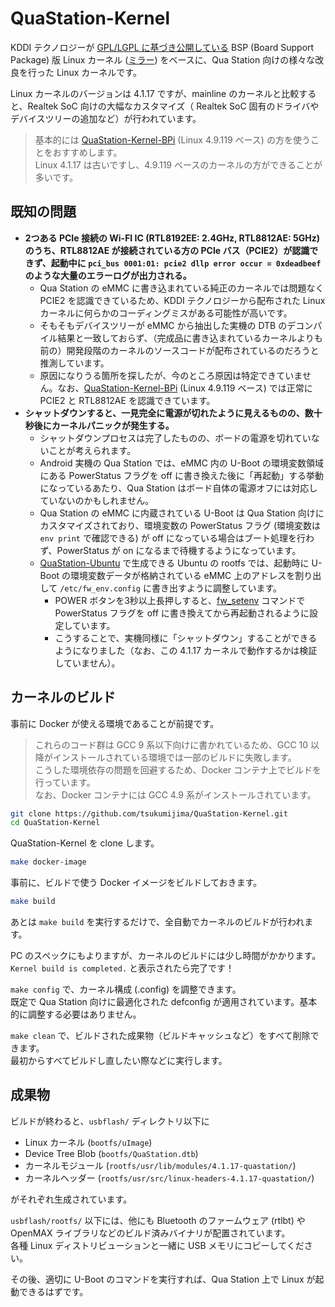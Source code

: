 
# QuaStation-Kernel

KDDI テクノロジーが [GPL/LGPL に基づき公開している](https://kddi-tech.com/kts31/list/opensource.html) BSP (Board Support Package) 版 Linux カーネル ([ミラー](https://github.com/Haruroid/linux-kernel-kts31)) をベースに、Qua Station 向けの様々な改良を行った Linux カーネルです。

Linux カーネルのバージョンは 4.1.17 ですが、mainline のカーネルと比較すると、Realtek SoC 向けの大幅なカスタマイズ（ Realtek SoC 固有のドライバやデバイスツリーの追加など）が行われています。  

> 基本的には [QuaStation-Kernel-BPi](https://github.com/tsukumijima/QuaStation-Kernel-BPi) (Linux 4.9.119 ベース) の方を使うことをおすすめします。  
> Linux 4.1.17 は古いですし、4.9.119 ベースのカーネルの方ができることが多いです。

## 既知の問題

- **2つある PCIe 接続の Wi-FI IC (RTL8192EE: 2.4GHz, RTL8812AE: 5GHz) のうち、RTL8812AE が接続されている方の PCIe バス（PCIE2）が認識できず、起動中に `pci_bus 0001:01: pcie2 dllp error occur = 0xdeadbeef` のような大量のエラーログが出力される。**
  - Qua Station の eMMC に書き込まれている純正のカーネルでは問題なく PCIE2 を認識できているため、KDDI テクノロジーから配布された Linux カーネルに何らかのコーディングミスがある可能性が高いです。
  - そもそもデバイスツリーが eMMC から抽出した実機の DTB のデコンパイル結果と一致しておらず、（完成品に書き込まれているカーネルよりも前の）開発段階のカーネルのソースコードが配布されているのだろうと推測しています。
  - 原因になりうる箇所を探したが、今のところ原因は特定できていません。なお、[QuaStation-Kernel-BPi](https://github.com/tsukumijima/QuaStation-Kernel-BPi) (Linux 4.9.119 ベース) では正常に PCIE2 と RTL8812AE を認識できています。
- **シャットダウンすると、一見完全に電源が切れたように見えるものの、数十秒後にカーネルパニックが発生する。**
  - シャットダウンプロセスは完了したものの、ボードの電源を切れていないことが考えられます。
  - Android 実機の Qua Station では、eMMC 内の U-Boot の環境変数領域にある PowerStatus フラグを off に書き換えた後に「再起動」する挙動になっているあたり、Qua Station はボード自体の電源オフには対応していないのかもしれません。
  - Qua Station の eMMC に内蔵されている U-Boot は Qua Station 向けにカスタマイズされており、環境変数の PowerStatus フラグ (環境変数は `env print` で確認できる) が off になっている場合はブート処理を行わず、PowerStatus が on になるまで待機するようになっています。
  - [QuaStation-Ubuntu](https://github.com/tsukumijima/QuaStation-Ubuntu) で生成できる Ubuntu の rootfs では、起動時に U-Boot の環境変数データが格納されている eMMC 上のアドレスを割り出して `/etc/fw_env.config` に書き出すように調整しています。
    - POWER ボタンを3秒以上長押しすると、[fw_setenv](https://manpages.ubuntu.com/manpages/focal/man8/fw_setenv.8.html) コマンドで PowerStatus フラグを off に書き換えてから再起動されるように設定しています。
    - こうすることで、実機同様に「シャットダウン」することができるようになりました（なお、この 4.1.17 カーネルで動作するかは検証していません）。

## カーネルのビルド

事前に Docker が使える環境であることが前提です。

> これらのコード群は GCC 9 系以下向けに書かれているため、GCC 10 以降がインストールされている環境では一部のビルドに失敗します。  
> こうした環境依存の問題を回避するため、Docker コンテナ上でビルドを行っています。  
> なお、Docker コンテナには GCC 4.9 系がインストールされています。

```bash
git clone https://github.com/tsukumijima/QuaStation-Kernel.git
cd QuaStation-Kernel
```

QuaStation-Kernel を clone します。

```bash
make docker-image
```

事前に、ビルドで使う Docker イメージをビルドしておきます。

```bash
make build
```

あとは `make build` を実行するだけで、全自動でカーネルのビルドが行われます。  

PC のスペックにもよりますが、カーネルのビルドには少し時間がかかります。  
`Kernel build is completed.` と表示されたら完了です！

`make config` で、カーネル構成 (.config) を調整できます。  
既定で Qua Station 向けに最適化された defconfig が適用されています。基本的に調整する必要はありません。

`make clean` で、ビルドされた成果物（ビルドキャッシュなど）をすべて削除できます。  
最初からすべてビルドし直したい際などに実行します。

## 成果物

ビルドが終わると、`usbflash/` ディレクトリ以下に

- Linux カーネル (`bootfs/uImage`)
- Device Tree Blob (`bootfs/QuaStation.dtb`)
- カーネルモジュール (`rootfs/usr/lib/modules/4.1.17-quastation/`)
- カーネルヘッダー (`rootfs/usr/src/linux-headers-4.1.17-quastation/`)

がそれぞれ生成されています。  

`usbflash/rootfs/` 以下には、他にも Bluetooth のファームウェア (rtlbt) や OpenMAX ライブラリなどのビルド済みバイナリが配置されています。  
各種 Linux ディストリビューションと一緒に USB メモリにコピーしてください。

その後、適切に U-Boot のコマンドを実行すれば、Qua Station 上で Linux が起動できるはずです。
